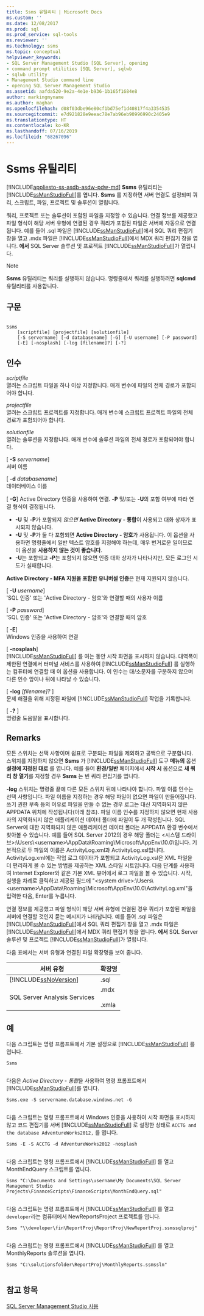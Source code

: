 ```yaml
---
title: Ssms 유틸리티 | Microsoft Docs
ms.custom: ''
ms.date: 12/08/2017
ms.prod: sql
ms.prod_service: sql-tools
ms.reviewer: ''
ms.technology: ssms
ms.topic: conceptual
helpviewer_keywords:
- SQL Server Management Studio [SQL Server], opening
- command prompt utilities [SQL Server], sqlwb
- sqlwb utility
- Management Studio command line
- opening SQL Server Management Studio
ms.assetid: aafda520-9e2a-4e1e-b936-1b165f1684e8
author: markingmyname
ms.author: maghan
ms.openlocfilehash: d08f03dbe96e80cf1bd75ef1d40817f4a3354535
ms.sourcegitcommit: e7d921828e9eeac78e7ab96eb90996990c2405e9
ms.translationtype: HT
ms.contentlocale: ko-KR
ms.lasthandoff: 07/16/2019
ms.locfileid: "68267096"
---
```

# <a name="ssms-utility"></a>Ssms 유틸리티
[!INCLUDE[appliesto-ss-asdb-asdw-pdw-md](../includes/appliesto-ss-asdb-asdw-pdw-md.md)]
  **Ssms** 유틸리티는 [!INCLUDE[ssManStudioFull](../includes/ssmanstudiofull-md.md)]를 엽니다. **Ssms** 를 지정하면 서버 연결도 설정되며 쿼리, 스크립트, 파일, 프로젝트 및 솔루션이 열립니다.  
  
 쿼리, 프로젝트 또는 솔루션이 포함된 파일을 지정할 수 있습니다. 연결 정보를 제공했고 파일 형식이 해당 서버 유형에 연결된 경우 쿼리가 포함된 파일은 서버에 자동으로 연결됩니다. 예를 들어 .sql 파일은 [!INCLUDE[ssManStudioFull](../includes/ssmanstudiofull-md.md)]에서 SQL 쿼리 편집기 창을 열고 .mdx 파일은 [!INCLUDE[ssManStudioFull](../includes/ssmanstudiofull-md.md)]에서 MDX 쿼리 편집기 창을 엽니다. **에서** SQL Server 솔루션 및 프로젝트 [!INCLUDE[ssManStudioFull](../includes/ssmanstudiofull-md.md)]가 열립니다.  
  
> [!NOTE]  
>  **Ssms** 유틸리티는 쿼리를 실행하지 않습니다. 명령줄에서 쿼리를 실행하려면 **sqlcmd** 유틸리티를 사용합니다.  
  
## <a name="syntax"></a>구문  
  
```  
  
Ssms  
    [scriptfile] [projectfile] [solutionfile]  
    [-S servername] [-d databasename] [-G] [-U username] [-P password]   
    [-E] [-nosplash] [-log [filename]?] [-?]  
```  
  
## <a name="arguments"></a>인수  
 *scriptfile*  
 열려는 스크립트 파일을 하나 이상 지정합니다. 매개 변수에 파일의 전체 경로가 포함되어야 합니다.  
  
 *projectfile*  
 열려는 스크립트 프로젝트를 지정합니다. 매개 변수에 스크립트 프로젝트 파일의 전체 경로가 포함되어야 합니다.  
  
 *solutionfile*  
 열려는 솔루션을 지정합니다. 매개 변수에 솔루션 파일의 전체 경로가 포함되어야 합니다.  
  
 [ **-S** _servername_]  
  서버 이름  
  
 [ **-d** _databasename_]  
  데이터베이스 이름  

 [ **-G**] Active Directory 인증을 사용하여 연결. **-P** 및/또는 **-U**의 포함 여부에 따라 연결 형식이 결정됩니다.
 - **-U** 및 **-P**가 포함되지 *않으면* **Active Directory - 통합**이 사용되고 대화 상자가 표시되지 않습니다.
 - **-U** 및 **-P**가 둘 다 포함되면 **Active Directory - 암호**가 사용됩니다. 이 옵션을 사용하면 명령줄에서 일반 텍스트 암호를 지정해야 하는데, 매우 번거로운 일이므로 이 옵션을 **사용하지 않는 것이 좋습니다**.
 - **-U**는 포함되고 **-P**는 포함되지 않으면 인증 대화 상자가 나타나지만, 모든 로그인 시도가 실패합니다. 

  **Active Directory - MFA 지원을 포함한 유니버설 인증**은 현재 지원되지 않습니다. 
  
[ **-U** _username_]  
 'SQL 인증' 또는 'Active Directory - 암호'와 연결할 때의 사용자 이름  
  
[ **-P** _password_]  
 'SQL 인증' 또는 'Active Directory - 암호'와 연결할 때의 암호
  
[ **-E**]  
 Windows 인증을 사용하여 연결  
  
[ **-nosplash**]  
 [!INCLUDE[ssManStudioFull](../includes/ssmanstudiofull-md.md)] 를 여는 동안 시작 화면을 표시하지 않습니다. 대역폭이 제한된 연결에서 터미널 서비스를 사용하여 [!INCLUDE[ssManStudioFull](../includes/ssmanstudiofull-md.md)] 를 실행하는 컴퓨터에 연결할 때 이 옵션을 사용합니다. 이 인수는 대/소문자를 구분하지 않으며 다른 인수 앞이나 뒤에 나타날 수 있습니다.  
  
[ **-log** _[filename]?_ ]  
 문제 해결을 위해 지정된 파일에 [!INCLUDE[ssManStudioFull](../includes/ssmanstudiofull-md.md)] 작업을 기록합니다.  
  
[ **-?** ]  
 명령줄 도움말을 표시합니다.  
  
## <a name="remarks"></a>Remarks  
 모든 스위치는 선택 사항이며 쉼표로 구분되는 파일을 제외하고 공백으로 구분합니다. 스위치를 지정하지 않으면 **Ssms** 가 [!INCLUDE[ssManStudioFull](../includes/ssmanstudiofull-md.md)] 도구 **메뉴의** 옵션 **설정에 지정된 대로** 를 엽니다. 예를 들어 **환경/일반** 페이지에서 **시작 시** 옵션으로 **새 쿼리 창 열기**를 지정할 경우 **Ssms** 는 빈 쿼리 편집기를 엽니다.  
  
 **-log** 스위치는 명령줄 끝에 다른 모든 스위치 뒤에 나타나야 합니다. 파일 이름 인수는 선택 사항입니다. 파일 이름을 지정하는 경우 해당 파일이 없으면 파일이 만들어집니다. 쓰기 권한 부족 등의 이유로 파일을 만들 수 없는 경우 로그는 대신 지역화되지 않은 APPDATA 위치에 작성됩니다(아래 참조). 파일 이름 인수를 지정하지 않으면 현재 사용자의 지역화되지 않은 애플리케이션 데이터 폴더에 파일이 두 개 작성됩니다. SQL Server에 대한 지역화되지 않은 애플리케이션 데이터 폴더는 APPDATA 환경 변수에서 찾아볼 수 있습니다. 예를 들어 SQL Server 2012의 경우 해당 폴더는 \<시스템 드라이브>:\Users\\<username\>\AppData\Roaming\Microsoft\AppEnv\10.0\\입니다. 기본적으로 두 파일의 이름은 ActivityLog.xml과 ActivityLog.xsl입니다. ActivityLog.xml에는 작업 로그 데이터가 포함되고 ActivityLog.xsl은 XML 파일을 더 편리하게 볼 수 있는 방법을 제공하는 XML 스타일 시트입니다. 다음 단계를 사용하여 Internet Explorer와 같은 기본 XML 뷰어에서 로그 파일을 볼 수 있습니다.  시작, 실행을 차례로 클릭하고 제공된 필드에 "\<system drive>:\Users\\<username\>\AppData\Roaming\Microsoft\AppEnv\10.0\ActivityLog.xml"을 입력한 다음, Enter를 누릅니다.  
  
 연결 정보를 제공했고 파일 형식이 해당 서버 유형에 연결된 경우 쿼리가 포함된 파일을 서버에 연결할 것인지 묻는 메시지가 나타납니다. 예를 들어 .sql 파일은 [!INCLUDE[ssManStudioFull](../includes/ssmanstudiofull-md.md)]에서 SQL 쿼리 편집기 창을 열고 .mdx 파일은 [!INCLUDE[ssManStudioFull](../includes/ssmanstudiofull-md.md)]에서 MDX 쿼리 편집기 창을 엽니다. **에서** SQL Server 솔루션 및 프로젝트 [!INCLUDE[ssManStudioFull](../includes/ssmanstudiofull-md.md)]가 열립니다.  
  
 다음 표에서는 서버 유형과 연결된 파일 확장명을 보여 줍니다.  
  
|서버 유형|확장명|  
|-----------------|---------------|  
|[!INCLUDE[ssNoVersion](../includes/ssnoversion-md.md)]|.sql|  
|SQL Server Analysis Services|.mdx<br /><br /> .xmla|  
  
## <a name="examples"></a>예  
 다음 스크립트는 명령 프롬프트에서 기본 설정으로 [!INCLUDE[ssManStudioFull](../includes/ssmanstudiofull-md.md)] 를 엽니다.  
  
```  
Ssms  
  
```  
  
 다음은 *Active Directory - 통합*을 사용하여 명령 프롬프트에서 [!INCLUDE[ssManStudioFull](../includes/ssmanstudiofull-md.md)]를 엽니다.  
  
```  
Ssms.exe -S servername.database.windows.net -G
  
``` 


 다음 스크립트는 명령 프롬프트에서 Windows 인증을 사용하여 시작 화면을 표시하지 않고 코드 편집기를 서버 [!INCLUDE[ssManStudioFull](../includes/ssmanstudiofull-md.md)] 로 설정한 상태로 `ACCTG and the database AdventureWorks2012,` 를 엽니다.  
  
```  
Ssms -E -S ACCTG -d AdventureWorks2012 -nosplash  
  
```  

 다음 스크립트는 명령 프롬프트에서 [!INCLUDE[ssManStudioFull](../includes/ssmanstudiofull-md.md)] 를 열고 MonthEndQuery 스크립트를 엽니다.  
  
```  
Ssms "C:\Documents and Settings\username\My Documents\SQL Server Management Studio Projects\FinanceScripts\FinanceScripts\MonthEndQuery.sql"  
  
```  
  
 다음 스크립트는 명령 프롬프트에서 [!INCLUDE[ssManStudioFull](../includes/ssmanstudiofull-md.md)] 를 열고 `developer`라는 컴퓨터에서 NewReportsProject 프로젝트를 엽니다.  
  
```  
Ssms "\\developer\fin\ReportProj\ReportProj\NewReportProj.ssmssqlproj"  
  
```  
  
 다음 스크립트는 명령 프롬프트에서 [!INCLUDE[ssManStudioFull](../includes/ssmanstudiofull-md.md)] 를 열고 MonthlyReports 솔루션을 엽니다.  
  
```  
Ssms "C:\solutionsfolder\ReportProj\MonthlyReports.ssmssln"  
  
```  
 



## <a name="see-also"></a>참고 항목  
 [SQL Server Management Studio 사용](https://msdn.microsoft.com/library/f289e978-14ca-46ef-9e61-e1fe5fd593be)  
  
  
